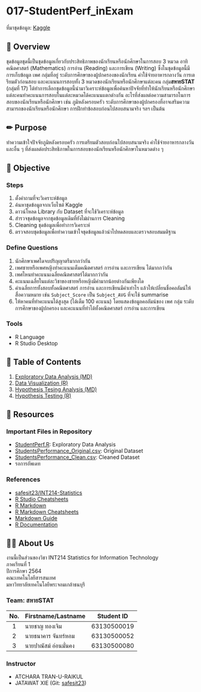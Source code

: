 # 017-StudentPerf_inExam

ที่มาชุดข้อมูล: [Kaggle](https://www.kaggle.com/spscientist/students-performance-in-exams)

## 📝 Overview

ชุดข้อมูลชุดนี้เป็นชุดข้อมูลเกี่ยวกับประสิทธิภาพของนักเรียนหรือนักศึกษาในการสอบ 3 หมวด อาทิ คณิตศาสตร์ (Mathematics) การอ่าน (Reading) และการเขียน (Writing) ซึ่งในชุดข้อมูลนี้มีการเก็บข้อมูล เพศ กลุ่มที่อยู่ ระดับการศึกษาของผู้ปกครองของนักเรียน ค่าใช้จ่ายอาหารกลางวัน การเตรียมตัวก่อนสอบ และคะแนนการสอบทั้ง 3 หมวดของนักเรียนหรือนักศึกษาแต่ละคน กลุ่ม**สหายSTAT** (กลุ่มที่ 17) ได้ทำการเลือกชุดข้อมูลนี้นำมาวิเคราะห์ข้อมูลเพื่อค้นหาปัจจัยที่ทำให้นักเรียนหรือนักศึกษาแต่ละคนทำคะแนนการสอบในแต่ละหมวดได้คะแนนแตกต่างกัน อะไรที่ส่งผลต่อความสามารถในการสอบของนักเรียนหรือนักศึกษา เช่น ภูมิหลังครอบครัว ระดับการศึกษาของผู้ปกครองที่อาจเสริมความสามารถของนักเรียนหรือนักศึกษา การฝึกทำข้อสอบก่อนไปสอบสนามจริง ฯลฯ เป็นต้น

## ✏ Purpose

ทำความเข้าใจปัจจัยภูมิหลังครอบครัว การเตรียมตัวสอบก่อนไปสอบสนามจริง ค่าใช้จ่ายอาหารกลางวัน และอื่น ๆ ที่ส่งผลต่อประสิทธิภาพในการสอบของนักเรียนหรือนักศึกษาในหมวดต่าง ๆ

## 🎯 Objective

### Steps

1. ตั้งคำถามที่จะวิเคราะห์ข้อมูล
2. ค้นหาชุดข้อมูลจากเว็บไซต์ Kaggle
3. ดาวน์โหลด Library กับ Dataset ที่จะใช้วิเคราะห์ข้อมูล
4. สำรวจชุดข้อมูลจากชุดข้อมูลเดิมที่ยังไม่ผ่านการ Cleaning
5. Cleaning ชุดข้อมูลเพื่อทำการวิเคราะห์
6. ตรวจสอบชุดข้อมูลเพื่อทำความเข้าใจชุดข้อมูลแล้วนำไปทดสอบและตรวจสอบสมมติฐาน

### Define Questions

1. นักศึกษาเพศใดจบปริญญาตรีมากกว่ากัน
2. เพศชายหรือเพศหญิงทำคะแนนเต็มคณิตศาสตร์ การอ่าน และการเขียน ได้มากกว่ากัน
3. เพศไหนทำคะแนนเฉลี่ยคณิตศาสตร์ได้มากกว่ากัน
4. คะแนนเฉลี่ยในแต่ละวิชาของชายหรือหญิงมีค่ามากน้อยต่างกันเพียงใด
5. ค่าเฉลี่ยการทั้งสอบทั้งคณิตศาสตร์ การอ่าน และการเขียนมีค่าเท่าไร แล้วให้เปลี่ยนชื่อคอลัมน์ให้สื่อความหมาย เช่น `Subject_Score` เป็น `Subject_AVG` ที่จะใช้ summarise
6. ให้หาคนที่ทำคะแนนได้สูงสุด (ได้เต็ม 100 คะแนน) โดยแสดงข้อมูลคอลัมน์ของ เพศ กลุ่ม ระดับการศึกษาของผู้ปกครอง และคะแนนที่ทำได้ทั้งคณิตศาสตร์ การอ่าน และการเขียน

### Tools

- R Language
- R Studio Desktop

## 📁 Table of Contents

1. [Exploratory Data Analysis (MD)](https://github.com/sit-2021-int214/017-StudentPerf_inExam/blob/main/01_explore.md)
2. [Data Visualization (R)](https://github.com/sit-2021-int214/017-StudentPerf_inExam/blob/main/StudentPerf.R)
3. [Hypothesis Tesing Analysis (MD)](https://github.com/sit-2021-int214/017-StudentPerf_inExam/blob/main/02_hypothesis.md)
4. [Hypothesis Testing (R)](https://github.com/sit-2021-int214/017-StudentPerf_inExam/blob/main/HypoTesting.R)

## 📌 Resources

### Important Files in Repository

- [StudentPerf.R](https://github.com/sit-2021-int214/017-StudentPerf_inExam/blob/main/StudentPerf.R): Exploratory Data Analysis
- [StudentsPerformance_Original.csv](https://github.com/sit-2021-int214/017-StudentPerf_inExam/blob/main/StudentsPerformance_Original.csv): Original Dataset
- [StudentsPerformance_Clean.csv](https://github.com/sit-2021-int214/017-StudentPerf_inExam/blob/main/StudentsPerformance_Clean.csv): Cleaned Dataset
- รอการอัพเดท

### References

- [safesit23/INT214-Statistics](https://github.com/safesit23/INT214-Statistics)
- [R Studio Cheatsheets](https://www.rstudio.com/resources/cheatsheets)
- [R Markdown](https://rmarkdown.rstudio.com)
- [R Markdown Cheatsheets](https://www.rstudio.com/wp-content/uploads/2015/02/rmarkdown-cheatsheet.pdf)
- [Markdown Guide](https://www.markdownguide.org)
- [R Documentation](https://www.rdocumentation.org)

## 👨‍🎓 About Us

งานนี้เป็นส่วนของวิชา INT214 Statistics for Information Technology\
ภาคเรียนที่ 1\
ปีการศึกษา 2564\
คณะเทคโนโลยีสารสนเทศ\
มหาวิทยาลัยเทคโนโลยีพระจอมเกล้าธนบุรี

### Team: สหายSTAT

| No. | Firstname/Lastname | Student ID  |
| :-: | ------------------ | :---------: |
| 1   | นายชาญ ทองเจิม      | 63130500019 |
| 2   | นายธนาคาร จันทร์หอม  | 63130500052 |
| 3   | นายปาณัสม์ อ่อนมั่นคง  | 63130500080 |

### Instructor

- ATCHARA TRAN-U-RAIKUL
- JATAWAT XIE (Git: [safesit23](https://github.com/safesit23))
